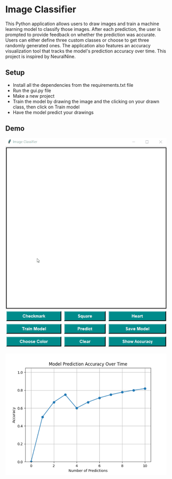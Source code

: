 
# Image Classifier

This Python application allows users to draw images and train a machine learning model to classify those images. After each prediction, the user is prompted to provide feedback on whether the prediction was accurate. Users can either define three custom classes or choose to get three randomly generated ones. The application also features an accuracy visualization tool that tracks the model's prediction accuracy over time. This project is inspired by NeuralNine.


## Setup

- Install all the dependencies from the requirements.txt file
- Run the gui.py file
- Make a new project
- Train the model by drawing the image and the clicking on your drawn class, then click on Train model
- Have the model predict your drawings


## Demo

![Demo GIF](Demo.gif)

![Example PNG](Example.png)


